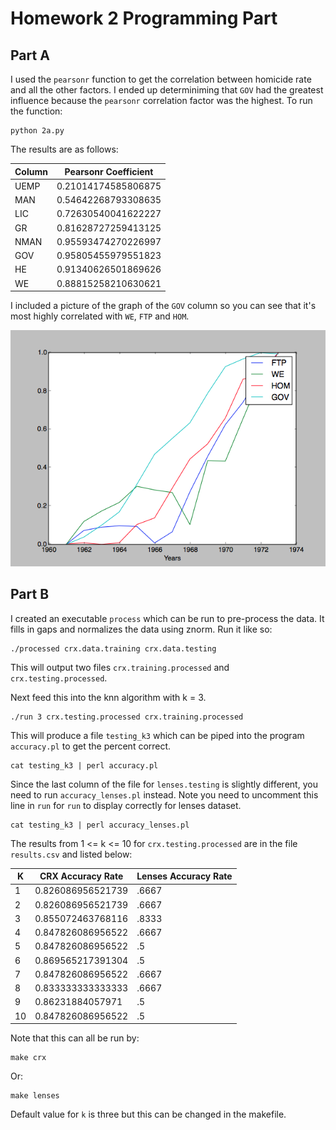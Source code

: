 # Homework 2 Programming Part

## Part A

I used the `pearsonr` function to get the correlation between homicide rate and all the other factors. I ended up determiniming that `GOV` had the greatest influence because the `pearsonr` correlation factor was the highest. To run the function:

	python 2a.py

The results are as follows:

| Column    | Pearsonr Coefficient   |
| ----- | --------------- |
| UEMP | 0.21014174585806875 | 0.49076686344682885 |
| MAN | 0.54642268793308635 | 0.053341733728136047 |
| LIC | 0.72630540041622227 | 0.0049312511726717981 |
| GR | 0.81628727259413125 | 0.00066418184428171866 |
| NMAN | 0.95593474270226997 | 3.4106187302865251e-07 |
| GOV | 0.95805455979551823 | 2.6112711142666157e-07 |
| HE | 0.91340626501869626 | 1.2894523436469096e-05 |
| WE | 0.88815258210630621 | 5.0114380369048699e-05 |

I included a picture of the graph of the `GOV` column so you can see that it's most highly correlated with `WE`, `FTP` and `HOM`.

![GOV](2a.png)

## Part B

I created an executable `process` which can be run to pre-process the data. It fills in gaps and normalizes the data using znorm. Run it like so:

	./processed crx.data.training crx.data.testing

This will output two files `crx.training.processed` and `crx.testing.processed`. 

Next feed this into the knn algorithm with k = 3.

	./run 3 crx.testing.processed crx.training.processed

This will produce a file `testing_k3` which can be piped into the program `accuracy.pl` to get the percent correct.

	cat testing_k3 | perl accuracy.pl

Since the last column of the file for `lenses.testing` is slightly different, you need to run `accuracy_lenses.pl` instead. Note you need to uncomment this line in `run` for `run` to display correctly for lenses dataset.

	cat testing_k3 | perl accuracy_lenses.pl

The results from 1 <= k <= 10 for `crx.testing.processed` are in the file `results.csv` and listed below:


| K     |  CRX Accuracy Rate | Lenses Accuracy Rate |
| ----- | --------------- | --------------- |
| 1 | 0.826086956521739 | .6667 |
| 2 | 0.826086956521739 | .6667 |
| 3 | 0.855072463768116 | .8333 |
| 4 | 0.847826086956522 | .6667 |
| 5 | 0.847826086956522 | .5 |
| 6 | 0.869565217391304 | .5 |
| 7 | 0.847826086956522 | .6667 |
| 8 | 0.833333333333333 | .6667 |
| 9 | 0.86231884057971 | .5 |
| 10 | 0.847826086956522 | .5 |

Note that this can all be run by:

	make crx

Or:
	
	make lenses

Default value for `k` is three but this can be changed in the makefile.